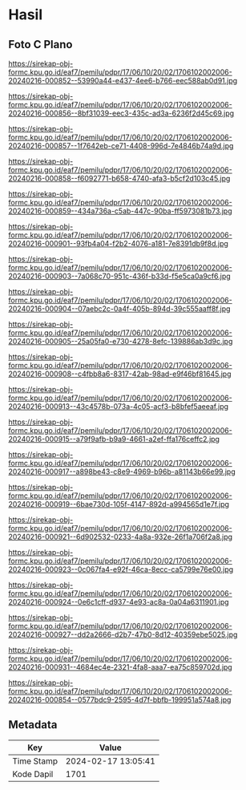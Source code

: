 # Hasil

## Foto C Plano

https://sirekap-obj-formc.kpu.go.id/eaf7/pemilu/pdpr/17/06/10/20/02/1706102002006-20240216-000852--53990a44-e437-4ee6-b766-eec588ab0d91.jpg

https://sirekap-obj-formc.kpu.go.id/eaf7/pemilu/pdpr/17/06/10/20/02/1706102002006-20240216-000856--8bf31039-eec3-435c-ad3a-6236f2d45c69.jpg

https://sirekap-obj-formc.kpu.go.id/eaf7/pemilu/pdpr/17/06/10/20/02/1706102002006-20240216-000857--1f7642eb-ce71-4408-996d-7e4846b74a9d.jpg

https://sirekap-obj-formc.kpu.go.id/eaf7/pemilu/pdpr/17/06/10/20/02/1706102002006-20240216-000858--f6092771-b658-4740-afa3-b5cf2d103c45.jpg

https://sirekap-obj-formc.kpu.go.id/eaf7/pemilu/pdpr/17/06/10/20/02/1706102002006-20240216-000859--434a736a-c5ab-447c-90ba-ff5973081b73.jpg

https://sirekap-obj-formc.kpu.go.id/eaf7/pemilu/pdpr/17/06/10/20/02/1706102002006-20240216-000901--93fb4a04-f2b2-4076-a181-7e8391db9f8d.jpg

https://sirekap-obj-formc.kpu.go.id/eaf7/pemilu/pdpr/17/06/10/20/02/1706102002006-20240216-000903--7a068c70-951c-436f-b33d-f5e5ca0a9cf6.jpg

https://sirekap-obj-formc.kpu.go.id/eaf7/pemilu/pdpr/17/06/10/20/02/1706102002006-20240216-000904--07aebc2c-0a4f-405b-894d-39c555aaff8f.jpg

https://sirekap-obj-formc.kpu.go.id/eaf7/pemilu/pdpr/17/06/10/20/02/1706102002006-20240216-000905--25a05fa0-e730-4278-8efc-139886ab3d9c.jpg

https://sirekap-obj-formc.kpu.go.id/eaf7/pemilu/pdpr/17/06/10/20/02/1706102002006-20240216-000908--c4fbb8a6-8317-42ab-98ad-e9f46bf81645.jpg

https://sirekap-obj-formc.kpu.go.id/eaf7/pemilu/pdpr/17/06/10/20/02/1706102002006-20240216-000913--43c4578b-073a-4c05-acf3-b8bfef5aeeaf.jpg

https://sirekap-obj-formc.kpu.go.id/eaf7/pemilu/pdpr/17/06/10/20/02/1706102002006-20240216-000915--a79f9afb-b9a9-4661-a2ef-ffa176ceffc2.jpg

https://sirekap-obj-formc.kpu.go.id/eaf7/pemilu/pdpr/17/06/10/20/02/1706102002006-20240216-000917--a898be43-c8e9-4969-b96b-a81143b66e99.jpg

https://sirekap-obj-formc.kpu.go.id/eaf7/pemilu/pdpr/17/06/10/20/02/1706102002006-20240216-000919--6bae730d-105f-4147-892d-a994565d1e7f.jpg

https://sirekap-obj-formc.kpu.go.id/eaf7/pemilu/pdpr/17/06/10/20/02/1706102002006-20240216-000921--6d902532-0233-4a8a-932e-26f1a706f2a8.jpg

https://sirekap-obj-formc.kpu.go.id/eaf7/pemilu/pdpr/17/06/10/20/02/1706102002006-20240216-000923--0c067fa4-e92f-46ca-8ecc-ca5799e76e00.jpg

https://sirekap-obj-formc.kpu.go.id/eaf7/pemilu/pdpr/17/06/10/20/02/1706102002006-20240216-000924--0e6c1cff-d937-4e93-ac8a-0a04a6311901.jpg

https://sirekap-obj-formc.kpu.go.id/eaf7/pemilu/pdpr/17/06/10/20/02/1706102002006-20240216-000927--dd2a2666-d2b7-47b0-8d12-40359ebe5025.jpg

https://sirekap-obj-formc.kpu.go.id/eaf7/pemilu/pdpr/17/06/10/20/02/1706102002006-20240216-000931--4684ec4e-2321-4fa8-aaa7-ea75c859702d.jpg

https://sirekap-obj-formc.kpu.go.id/eaf7/pemilu/pdpr/17/06/10/20/02/1706102002006-20240216-000854--0577bdc9-2595-4d7f-bbfb-199951a574a8.jpg


## Metadata

| Key        | Value               |
| ---------- | ------------------- |
| Time Stamp | 2024-02-17 13:05:41 |
| Kode Dapil | 1701                |




